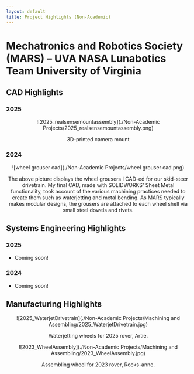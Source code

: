 ```yaml
---
layout: default
title: Project Highlights (Non-Academic)
---
```

# Mechatronics and Robotics Society (MARS) – UVA NASA Lunabotics Team	University of Virginia
## CAD Highlights
### 2025
![2025_realsensemountassembly](./Non-Academic Projects/2025_realsensemountassembly.png)
<html>
<head>
<style>
p {text-align: center;}
</style>
</head>
<body>
<p> 3D-printed camera mount </p>
</body>
</html>

### 2024
![wheel grouser cad](./Non-Academic Projects/wheel grouser cad.png)
<html>
<head>
<style>
p {text-align: center;}
</style>
</head>
<body>
<p>The above picture displays the wheel grousers I CAD-ed for our skid-steer drivetrain. My final CAD, made with SOLIDWORKS' Sheet Metal functionality, took account of the various machining practices needed to create them such as waterjetting and metal bending. As MARS typically makes modular designs, the grousers are attached to each wheel shell via small steel dowels and rivets. </p>
</body>
</html>

## Systems Engineering Highlights
### 2025
- Coming soon!
### 2024
- Coming soon!

## Manufacturing Highlights
![2025_WaterjetDrivetrain](./Non-Academic Projects/Machining and Assembling/2025_WaterjetDrivetrain.jpg)
<html>
<head>
<style>
p {text-align: center;}
</style>
</head>
<body>

<p>Waterjetting wheels for 2025 rover, Artie. </p>

</body>
</html>

![2023_WheelAssembly](./Non-Academic Projects/Machining and Assembling/2023_WheelAssembly.jpg)
<html>
<head>
<style>
p {text-align: center;}
</style>
</head>
<body>

<p>Assembling wheel for 2023 rover, Rocks-anne. </p>

</body>
</html>
